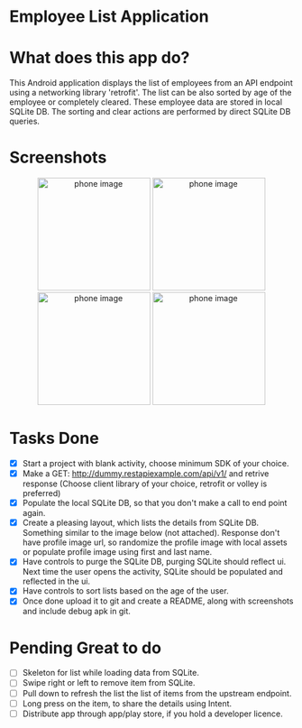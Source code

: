 # Employee List Application
# What does this app do?
This Android application displays the list of employees from an API endpoint using a networking library 'retrofit'. The list can be also sorted by age of the employee or completely cleared.
These employee data are stored in local SQLite DB. The sorting and clear actions are performed by direct SQLite DB queries.

# Screenshots
<p align="center">
<img src="screenshots/List-Employees.png" alt="phone image" width="200px" />
<img src="screenshots/Clear-Employee-List.png" alt="phone image" width="200px" />
<img src="screenshots/Load-Employee-List.png" alt="phone image" width="200px" />
<img src="screenshots/Employee-Sort-By-Age.png" alt="phone image" width="200px" />
</p>

# Tasks Done

- [x] Start a project with blank activity, choose minimum SDK of your choice.
- [x] Make a GET: http://dummy.restapiexample.com/api/v1/ and retrive response (Choose client library of your choice, retrofit or volley is preferred)
- [x] Populate the local SQLite DB, so that you don't make a call to end point again.
- [x] Create a pleasing layout, which lists the details from SQLite DB. Something similar to the image below (not attached). Response don't have profile image url, so randomize the profile image with local assets or populate profile image using first and last name.
- [x] Have controls to purge the SQLite DB, purging SQLite should reflect ui. Next time the user opens the activity, SQLite should be populated and reflected in the ui.
- [x] Have controls to sort lists based on the age of the user.
- [x] Once done upload it to git and create a README, along with screenshots and include debug apk in git.

# Pending Great to do

- [ ] Skeleton for list while loading data from SQLite.
- [ ] Swipe right or left to remove item from SQLite.
- [ ] Pull down to refresh the list the list of items from the upstream endpoint.
- [ ] Long press on the item, to share the details using Intent.
- [ ] Distribute app through app/play store, if you hold a developer licence.
